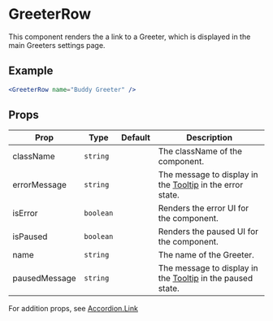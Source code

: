 # GreeterRow

This component renders the a link to a Greeter, which is displayed in the main Greeters settings page.

## Example

```jsx
<GreeterRow name="Buddy Greeter" />
```

## Props

| Prop          | Type      | Default | Description                                                              |
| ------------- | --------- | ------- | ------------------------------------------------------------------------ |
| className     | `string`  |         | The className of the component.                                          |
| errorMessage  | `string`  |         | The message to display in the [Tooltip](../Tooltip) in the error state.  |
| isError       | `boolean` |         | Renders the error UI for the component.                                  |
| isPaused      | `boolean` |         | Renders the paused UI for the component.                                 |
| name          | `string`  |         | The name of the Greeter.                                                 |
| pausedMessage | `string`  |         | The message to display in the [Tooltip](../Tooltip) in the paused state. |

For addition props, see [Accordion.Link](../Accordion/docs/Link.md)
